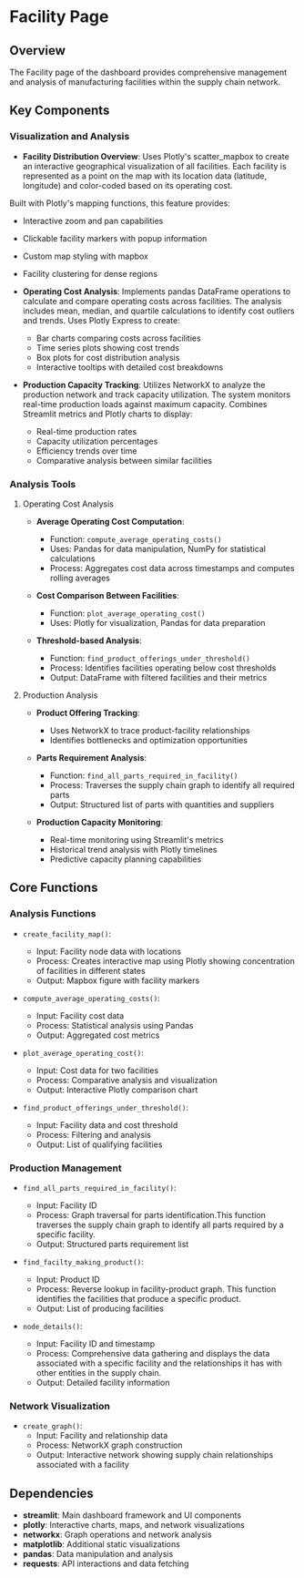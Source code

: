 # Facility Page

## Overview

The Facility page of the dashboard provides comprehensive management and analysis of manufacturing facilities within the supply chain network.

## Key Components

### Visualization and Analysis
- **Facility Distribution Overview**: Uses Plotly's scatter_mapbox to create an interactive geographical visualization of all facilities. Each facility is represented as a point on the map with its location data (latitude, longitude) and color-coded based on its operating cost.

Built with Plotly's mapping functions, this feature provides:
  - Interactive zoom and pan capabilities
  - Clickable facility markers with popup information
  - Custom map styling with mapbox
  - Facility clustering for dense regions


- **Operating Cost Analysis**: Implements pandas DataFrame operations to calculate and compare operating costs across facilities. The analysis includes mean, median, and quartile calculations to identify cost outliers and trends.
Uses Plotly Express to create:
  - Bar charts comparing costs across facilities
  - Time series plots showing cost trends
  - Box plots for cost distribution analysis
  - Interactive tooltips with detailed cost breakdowns


- **Production Capacity Tracking**: Utilizes NetworkX to analyze the production network and track capacity utilization. The system monitors real-time production loads against maximum capacity.
Combines Streamlit metrics and Plotly charts to display:
  - Real-time production rates
  - Capacity utilization percentages
  - Efficiency trends over time
  - Comparative analysis between similar facilities


### Analysis Tools

1. Operating Cost Analysis
   - **Average Operating Cost Computation**: 
     - Function: `compute_average_operating_costs()`
     - Uses: Pandas for data manipulation, NumPy for statistical calculations
     - Process: Aggregates cost data across timestamps and computes rolling averages
   
   - **Cost Comparison Between Facilities**:
     - Function: `plot_average_operating_cost()`
     - Uses: Plotly for visualization, Pandas for data preparation

   - **Threshold-based Analysis**:
     - Function: `find_product_offerings_under_threshold()`
     - Process: Identifies facilities operating below cost thresholds
     - Output: DataFrame with filtered facilities and their metrics

2. Production Analysis
   - **Product Offering Tracking**:
     - Uses NetworkX to trace product-facility relationships
     - Identifies bottlenecks and optimization opportunities

   - **Parts Requirement Analysis**:
     - Function: `find_all_parts_required_in_facility()`
     - Process: Traverses the supply chain graph to identify all required parts
     - Output: Structured list of parts with quantities and suppliers

   - **Production Capacity Monitoring**:
     - Real-time monitoring using Streamlit's metrics
     - Historical trend analysis with Plotly timelines
     - Predictive capacity planning capabilities


## Core Functions

### Analysis Functions
- `create_facility_map()`: 
  - Input: Facility node data with locations
  - Process: Creates interactive map using Plotly showing concentration of facilities in different states
  - Output: Mapbox figure with facility markers

- `compute_average_operating_costs()`:
  - Input: Facility cost data
  - Process: Statistical analysis using Pandas 
  - Output: Aggregated cost metrics

- `plot_average_operating_cost()`:
  - Input: Cost data for two facilities
  - Process: Comparative analysis and visualization
  - Output: Interactive Plotly comparison chart

- `find_product_offerings_under_threshold()`:
  - Input: Facility data and cost threshold
  - Process: Filtering and analysis
  - Output: List of qualifying facilities

### Production Management
- `find_all_parts_required_in_facility()`:
  - Input: Facility ID
  - Process: Graph traversal for parts identification.This function traverses the supply chain graph to identify all parts required by a specific facility.
  - Output: Structured parts requirement list

- `find_facilty_making_product()`:
  - Input: Product ID
  - Process: Reverse lookup in facility-product graph. This function identifies the facilities that produce a specific product.
  - Output: List of producing facilities

- `node_details()`:
  - Input: Facility ID and timestamp
  - Process: Comprehensive data gathering and displays the data associated with a specific facility and the relationships it has with other entities in the supply chain.
  - Output: Detailed facility information

### Network Visualization
- `create_graph()`: 
  - Input: Facility and relationship data
  - Process: NetworkX graph construction
  - Output: Interactive network showing supply chain relationships associated with a facility

## Dependencies
- **streamlit**: Main dashboard framework and UI components
- **plotly**: Interactive charts, maps, and network visualizations
- **networkx**: Graph operations and network analysis
- **matplotlib**: Additional static visualizations
- **pandas**: Data manipulation and analysis
- **requests**: API interactions and data fetching

